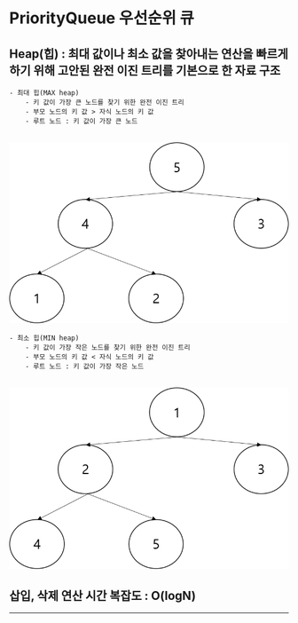 #  PriorityQueue 우선순위 큐

## Heap(힙) : 최대 값이나 최소 값을 찾아내는 연산을 빠르게 하기 위해 고안된 완전 이진 트리를 기본으로 한 자료 구조
    - 최대 힙(MAX heap)
        - 키 값이 가장 큰 노드를 찾기 위한 완전 이진 트리
        - 부모 노드의 키 값 > 자식 노드의 키 값
        - 루트 노드 : 키 값이 가장 큰 노드

<br>

<img src="./img/최대힙.png" alt="최대힙">


    
    - 최소 힙(MIN heap)
        - 키 값이 가장 작은 노드를 찾기 위한 완전 이진 트리
        - 부모 노드의 키 값 < 자식 노드의 키 값
        - 루트 노드 : 키 값이 가장 작은 노드

<br>

<img src="./img/최소힙.png" alt="최소힙">


## 삽입, 삭제 연산 시간 복잡도 : O(logN)

<hr/>






